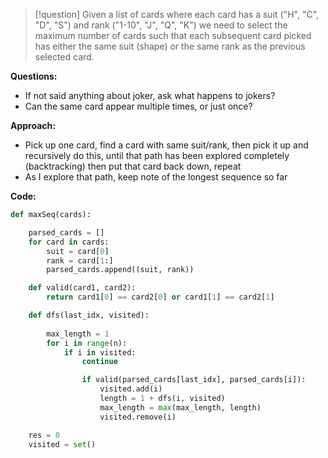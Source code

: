 >[!question]
>Given a list of cards where each card has a suit ("H", "C", "D", "S") and rank ("1-10", "J", "Q", "K") we need to select the maximum number of cards such that each subsequent card picked has either the same suit (shape) or the same rank as the previous selected card.

**Questions:**
- If not said anything about joker, ask what happens to jokers?
- Can the same card appear multiple times, or just once?

**Approach:**
- Pick up one card, find a card with same suit/rank, then pick it up and recursively do this, until that path has been explored completely (backtracking) then put that card back down, repeat
- As I explore that path, keep note of the longest sequence so far


**Code:**
```Python
def maxSeq(cards):

	parsed_cards = []
	for card in cards:
		suit = card[0]
		rank = card[1:]
		parsed_cards.append((suit, rank))

	def valid(card1, card2):
		return card1[0] == card2[0] or card1[1] == card2[1]

	def dfs(last_idx, visited):
	
		max_length = 1
		for i in range(n):
			if i in visited:
				continue

				if valid(parsed_cards[last_idx], parsed_cards[i]):
					visited.add(i)
					length = 1 + dfs(i, visited)
					max_length = max(max_length, length)
					visited.remove(i)

	res = 0
	visited = set()
	
```